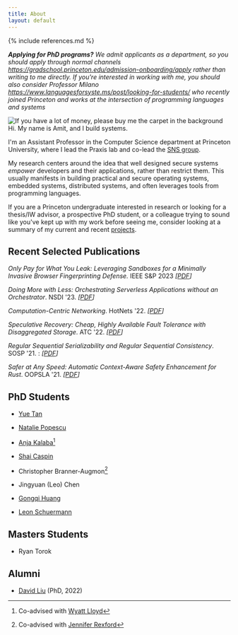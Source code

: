 ```yaml
---
title: About
layout: default
---
```


{% include references.md %}

_**Applying for PhD programs?** We admit applicants as a department, so you should apply through normal channels <https://gradschool.princeton.edu/admission-onboarding/apply> rather than writing to me directly. If you're interested in working with me, you should also consider Professor Milano <https://www.languagesforsyste.ms/post/looking-for-students/> who recently joined Princeton and works at the intersection of programming languages and systems_


![If you have a lot of money, please buy me the carpet in the
background](/assets/images/me.webp "If you have a lot of money, please buy me
the carpet in the background")  
Hi. My name is Amit, and I build systems.

I'm an Assistant Professor in the Computer Science department at Princeton
University, where I lead the Praxis lab and co-lead the [SNS
group](https://sns.cs.princeton.edu).

My research centers around the idea that well designed secure systems _empower_
developers and their applications, rather than restrict them. This usually
manifests in building practical and secure operating systems, embedded systems,
distributed systems, and often leverages tools from programming languages.

If you are a Princeton undergraduate interested in research or looking for a
thesis/IW advisor, a prospective PhD student, or a colleague trying to sound
like you've kept up with my work before seeing me, consider looking at a summary
of my current and recent [projects](/research).

## Recent Selected Publications

_Only Pay for What You Leak: Leveraging Sandboxes for a Minimally Invasive Browser Fingerprinting Defense._ IEEE S&P 2023 _\[[PDF](/papers/2023-sp-sandcastle.pdf)\]_

_Doing More with Less: Orchestrating Serverless Applications without an Orchestrator_. NSDI '23. _\[[PDF](/papers/2023-nsdi-unum.pdf)\]_

_Computation-Centric Networking_. HotNets '22. _\[[PDF](/papers/2022-hotnets-fixpoint.pdf)\]_

_Speculative Recovery: Cheap, Highly Available Fault Tolerance with Disaggregated Storage_. ATC '22.  _\[[PDF](/papers/2022-atc-specreds.pdf)\]_

_Regular Sequential Serializability and Regular Sequential Consistency_. SOSP '21. : _\[[PDF](/papers/rss-sosp21.pdf)\]_

_Safer at Any Speed: Automatic Context-Aware Safety Enhancement for Rust_. OOPSLA '21. _\[[PDF](/papers/nader-oopsla21.pdf)\]_

## PhD Students

  * [Yue Tan](https://www.cs.princeton.edu/~yuetan/)

  * [Natalie Popescu](https://www.cs.princeton.edu/~npopescu/)

  * [Anja Kalaba](https://www.cs.princeton.edu/~akalaba/)[^wyatt]

  * [Shai Caspin](https://www.cs.princeton.edu/~sc4479/)

  * Christopher Branner-Augmon[^jrex]

  * Jingyuan (Leo) Chen

  * [Gongqi Huang](https://gongqihuang.com/)

  * [Leon Schuermann](https://leon.schuermann.io)

## Masters Students

  * Ryan Torok

## Alumni

  * [David Liu](https://www.cs.princeton.edu/~hl7/) (PhD, 2022)

[^wyatt]: Co-advised with [Wyatt Lloyd](https://www.cs.princeton.edu/~wlloyd/)
[^jrex]: Co-advised with [Jennifer Rexford](https://www.cs.princeton.edu/~jrex/)
